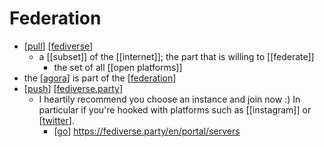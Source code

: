 # Federation

- [[pull]] [[fediverse]]
  - a [[subset]] of the [[internet]]; the part that is willing to [[federate]]
    - the set of all [[open platforms]]
- the [[agora]] is part of the [[federation]]
- [[push]] [[fediverse.party]]
  - I heartily recommend you choose an instance and join now :) In particular if you're hooked with platforms such as [[instagram]] or [[twitter]].
    - [[go]] https://fediverse.party/en/portal/servers


[//begin]: # "Autogenerated link references for markdown compatibility"
[pull]: pull "Pull"
[fediverse]: fediverse "Fediverse"
[agora]: agora "Agora"
[federation]: federation "Federation"
[push]: push "Push"
[fediverse.party]: fediverse "Fediverse"
[twitter]: twitter "Twitter"
[go]: go "Go"
[//end]: # "Autogenerated link references"